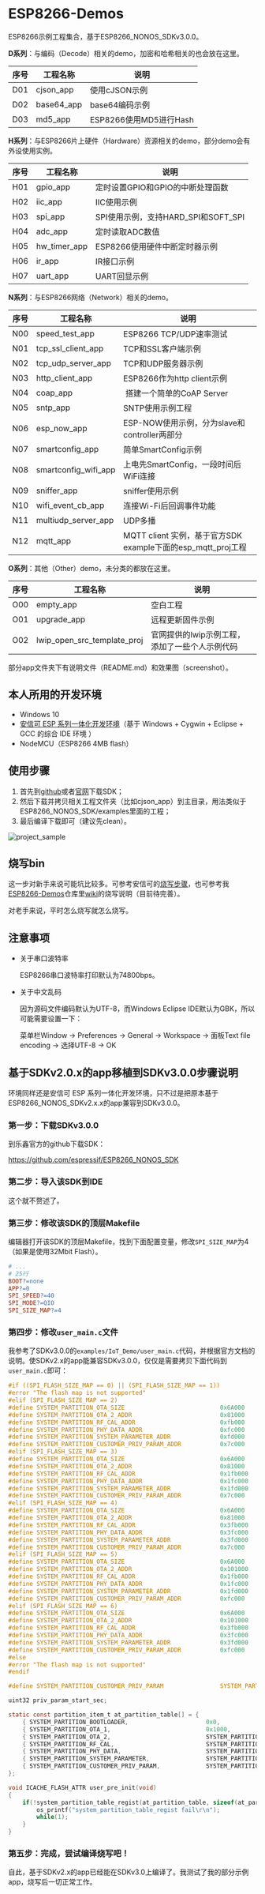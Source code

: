 # ESP8266-Demos

ESP8266示例工程集合，基于ESP8266_NONOS_SDKv3.0.0。

**D系列**：与编码（Decode）相关的demo，加密和哈希相关的也会放在这里。

| 序号 | 工程名称 | 说明 |
|---|---|---|
| D01 | cjson_app | 使用cJSON示例 |
| D02 | base64_app | base64编码示例 |
| D03 | md5_app | ESP8266使用MD5进行Hash |

**H系列**：与ESP8266片上硬件（Hardware）资源相关的demo，部分demo会有外设使用实例。

| 序号 | 工程名称 | 说明 |
|---|---|---|
| H01 | gpio_app | 定时设置GPIO和GPIO的中断处理函数 |
| H02 | iic_app | IIC使用示例 |
| H03 | spi_app | SPI使用示例，支持HARD_SPI和SOFT_SPI |
| H04 | adc_app| 定时读取ADC数值 |
| H05 | hw_timer_app | ESP8266使用硬件中断定时器示例 |
| H06 | ir_app | IR接口示例 |
| H07 | uart_app | UART回显示例 |

**N系列**：与ESP8266网络（Network）相关的demo。

| 序号 | 工程名称 | 说明 |
|---|---|---|
| N00 | speed_test_app | ESP8266 TCP/UDP速率测试 |
| N01 | tcp_ssl_client_app | TCP和SSL客户端示例 |
| N02 | tcp_udp_server_app | TCP和UDP服务器示例 |
| N03 | http_client_app | ESP8266作为http client示例 |
| N04 | coap_app | 搭建一个简单的CoAP Server |
| N05 | sntp_app | SNTP使用示例工程 |
| N06 | esp_now_app | ESP-NOW使用示例，分为slave和controller两部分 |
| N07 | smartconfig_app | 简单SmartConfig示例 |
| N08 | smartconfig_wifi_app | 上电先SmartConfig，一段时间后WiFi连接 |
| N09 | sniffer_app | sniffer使用示例 |
| N10 | wifi_event_cb_app | 连接Wi-Fi后回调事件功能 |
| N11 | multiudp_server_app | UDP多播 |
| N12 | mqtt_app | MQTT client 实例，基于官方SDK example下面的esp_mqtt_proj工程 |

**O系列**：其他（Other）demo，未分类的都放在这里。

| 序号 | 工程名称 | 说明 |
|---|---|---|
| O00 | empty_app | 空白工程 |
| O01 | upgrade_app |  远程更新固件示例 |
| O02 | lwip_open_src_template_proj | 官网提供的lwip示例工程，添加了一些个人示例代码 |


部分app文件夹下有说明文件（README.md）和效果图（screenshot）。



## 本人所用的开发环境

- Windows 10
- [安信可 ESP 系列一体化开发环境](http://wiki.ai-thinker.com/ai_ide_install)（基于 Windows + Cygwin + Eclipse + GCC 的综合 IDE 环境 ）
- NodeMCU（ESP8266 4MB flash）


## 使用步骤

1. 首先到[github](https://github.com/espressif/ESP8266_NONOS_SDK)或者[官网](http://espressif.com/zh-hans/products/hardware/esp8266ex/resources)下载SDK；
2. 然后下载并拷贝相关工程文件夹（比如cjson_app）到主目录，用法类似于ESP8266_NONOS_SDK/examples里面的工程；
3. 最后编译下载即可（建议先clean）。

![project_sample](screenshot/project_sample.png)

## 烧写bin

这一步对新手来说可能坑比较多。可参考安信可的[烧写步骤](http://wiki.ai-thinker.com/esp_download#%E7%83%A7%E5%BD%95%E4%B8%8B%E8%BD%BD)，也可参考我[ESP8266-Demos](https://github.com/AngelLiang/ESP8266-Demos)仓库里[wiki](https://github.com/AngelLiang/ESP8266-Demos/wiki)的烧写说明（目前待完善）。

对老手来说，平时怎么烧写就怎么烧写。


## 注意事项

- 关于串口波特率

    ESP8266串口波特率打印默认为74800bps。

- 关于中文乱码

    因为源码文件编码默认为UTF-8，而Windows Eclipse IDE默认为GBK，所以可能需要设置一下：

    菜单栏Window -> Preferences -> General -> Workspace -> 面板Text file encoding -> 选择UTF-8 -> OK

## 基于SDKv2.0.x的app移植到SDKv3.0.0步骤说明

环境同样还是安信可 ESP 系列一体化开发环境，只不过是把原本基于ESP8266_NONOS_SDKv2.x.x的app兼容到SDKv3.0.0。

### 第一步：下载SDKv3.0.0

到乐鑫官方的github下载SDK：

https://github.com/espressif/ESP8266_NONOS_SDK

### 第二步：导入该SDK到IDE

这个就不赘述了。

### 第三步：修改该SDK的顶层Makefile

编辑器打开该SDK的顶层Makefile，找到下面配置变量，修改`SPI_SIZE_MAP`为4（如果是使用32Mbit Flash）。

```Makefile
# ...
# 25行
BOOT?=none
APP?=0
SPI_SPEED?=40
SPI_MODE?=QIO
SPI_SIZE_MAP?=4
```

### 第四步：修改`user_main.c`文件

我参考了SDKv3.0.0的`examples/IoT_Demo/user_main.c`代码，并根据官方文档的说明。使SDKv2.x的app能兼容SDKv3.0.0，仅仅是需要拷贝下面代码到`user_main.c`即可：

```C
#if ((SPI_FLASH_SIZE_MAP == 0) || (SPI_FLASH_SIZE_MAP == 1))
#error "The flash map is not supported"
#elif (SPI_FLASH_SIZE_MAP == 2)
#define SYSTEM_PARTITION_OTA_SIZE							0x6A000
#define SYSTEM_PARTITION_OTA_2_ADDR							0x81000
#define SYSTEM_PARTITION_RF_CAL_ADDR						0xfb000
#define SYSTEM_PARTITION_PHY_DATA_ADDR						0xfc000
#define SYSTEM_PARTITION_SYSTEM_PARAMETER_ADDR				0xfd000
#define SYSTEM_PARTITION_CUSTOMER_PRIV_PARAM_ADDR           0x7c000
#elif (SPI_FLASH_SIZE_MAP == 3)
#define SYSTEM_PARTITION_OTA_SIZE							0x6A000
#define SYSTEM_PARTITION_OTA_2_ADDR							0x81000
#define SYSTEM_PARTITION_RF_CAL_ADDR						0x1fb000
#define SYSTEM_PARTITION_PHY_DATA_ADDR						0x1fc000
#define SYSTEM_PARTITION_SYSTEM_PARAMETER_ADDR				0x1fd000
#define SYSTEM_PARTITION_CUSTOMER_PRIV_PARAM_ADDR           0x7c000
#elif (SPI_FLASH_SIZE_MAP == 4)
#define SYSTEM_PARTITION_OTA_SIZE							0x6A000
#define SYSTEM_PARTITION_OTA_2_ADDR							0x81000
#define SYSTEM_PARTITION_RF_CAL_ADDR						0x3fb000
#define SYSTEM_PARTITION_PHY_DATA_ADDR						0x3fc000
#define SYSTEM_PARTITION_SYSTEM_PARAMETER_ADDR				0x3fd000
#define SYSTEM_PARTITION_CUSTOMER_PRIV_PARAM_ADDR           0x7c000
#elif (SPI_FLASH_SIZE_MAP == 5)
#define SYSTEM_PARTITION_OTA_SIZE							0x6A000
#define SYSTEM_PARTITION_OTA_2_ADDR							0x101000
#define SYSTEM_PARTITION_RF_CAL_ADDR						0x1fb000
#define SYSTEM_PARTITION_PHY_DATA_ADDR						0x1fc000
#define SYSTEM_PARTITION_SYSTEM_PARAMETER_ADDR				0x1fd000
#define SYSTEM_PARTITION_CUSTOMER_PRIV_PARAM_ADDR           0xfc000
#elif (SPI_FLASH_SIZE_MAP == 6)
#define SYSTEM_PARTITION_OTA_SIZE							0x6A000
#define SYSTEM_PARTITION_OTA_2_ADDR							0x101000
#define SYSTEM_PARTITION_RF_CAL_ADDR						0x3fb000
#define SYSTEM_PARTITION_PHY_DATA_ADDR						0x3fc000
#define SYSTEM_PARTITION_SYSTEM_PARAMETER_ADDR				0x3fd000
#define SYSTEM_PARTITION_CUSTOMER_PRIV_PARAM_ADDR           0xfc000
#else
#error "The flash map is not supported"
#endif

#define SYSTEM_PARTITION_CUSTOMER_PRIV_PARAM                SYSTEM_PARTITION_CUSTOMER_BEGIN

uint32 priv_param_start_sec;

static const partition_item_t at_partition_table[] = {
    { SYSTEM_PARTITION_BOOTLOADER, 						0x0, 												0x1000},
    { SYSTEM_PARTITION_OTA_1,   						0x1000, 											SYSTEM_PARTITION_OTA_SIZE},
    { SYSTEM_PARTITION_OTA_2,   						SYSTEM_PARTITION_OTA_2_ADDR, 						SYSTEM_PARTITION_OTA_SIZE},
    { SYSTEM_PARTITION_RF_CAL,  						SYSTEM_PARTITION_RF_CAL_ADDR, 						0x1000},
    { SYSTEM_PARTITION_PHY_DATA, 						SYSTEM_PARTITION_PHY_DATA_ADDR, 					0x1000},
    { SYSTEM_PARTITION_SYSTEM_PARAMETER, 				SYSTEM_PARTITION_SYSTEM_PARAMETER_ADDR, 			0x3000},
    { SYSTEM_PARTITION_CUSTOMER_PRIV_PARAM,             SYSTEM_PARTITION_CUSTOMER_PRIV_PARAM_ADDR,          0x1000},
};

void ICACHE_FLASH_ATTR user_pre_init(void)
{
    if(!system_partition_table_regist(at_partition_table, sizeof(at_partition_table)/sizeof(at_partition_table[0]),SPI_FLASH_SIZE_MAP)) {
		os_printf("system_partition_table_regist fail\r\n");
		while(1);
	}
}
```

### 第五步：完成，尝试编译烧写吧！

自此，基于SDKv2.x的app已经能在SDKv3.0上编译了。我测试了我的部分示例app，烧写后一切正常工作。
